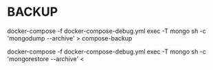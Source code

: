 # BACKUP

docker-compose -f docker-compose-debug.yml exec -T mongo sh -c 'mongodump --archive' > compose-backup

docker-compose -f docker-compose-debug.yml exec -T mongo sh -c 'mongorestore --archive' < 